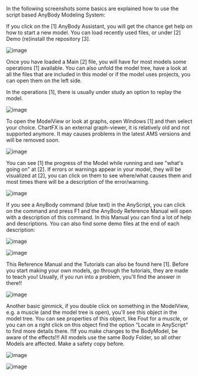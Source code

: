 
In the following screenshots some basics are explained how to use the script based AnyBody Modeling System:

If you click on the [1] AnyBody Assistant, you will get the chance get help on how to start a new model. You can load recently used files, or under [2] Demo (re)install the repository [3].

![image](https://cloud.githubusercontent.com/assets/22542671/20790500/e3530e44-b7b8-11e6-97ee-f8fe8154bf65.png)

Once you have loaded a Main [2] file, you will have for most models some operations [1] available. You can also unfold the model tree, have a look at all the files that are included in this model or if the model uses projects, you can open them on the left side.

In the operations [1], there is usually under study an option to replay the model.

![image](https://cloud.githubusercontent.com/assets/22542671/20790512/f4721486-b7b8-11e6-961c-ac7237965303.png)

To open the ModelView or look at graphs, open Windows [1] and then select your choice. ChartFX is an external graph-viewer, it is relatively old and not supported anymore. It may causes problems in the latest AMS versions and will be removed soon.

![image](https://cloud.githubusercontent.com/assets/22542671/20790642/878c3c92-b7b9-11e6-9774-16d3eba743f7.png)


You can see [1] the progress of the Model while running and see "what's going on" at [2]. If errors or warnings appear in your model, they will be visualized at [2], you can click on them to see where/what causes them and most times there will be a description of the error/warning.

![image](https://cloud.githubusercontent.com/assets/22542671/20790535/11188c96-b7b9-11e6-8788-13bdda011762.png)

If you see a AnyBody command (blue text) in the AnyScript, you can click on the command and press F1 and the AnyBody Reference Manual will open with a description of this command. In this Manual you can find a lot of help and descriptions. You can also find some demo files at the end of each description:

![image](https://cloud.githubusercontent.com/assets/22542671/20790545/1f734498-b7b9-11e6-839b-871200a7aac1.png)

![image](https://cloud.githubusercontent.com/assets/22542671/20790551/2971fca0-b7b9-11e6-9b80-57e2e43f8f57.png)

This Reference Manual and the Tutorials can also be found here [1]. Before you start making your own models, go through the tutorials, they are made to teach you! Usually, if you run into a problem, you'll find the answer in there!!

![image](https://cloud.githubusercontent.com/assets/22542671/20790577/43c6fdf8-b7b9-11e6-9375-5524f84d79ee.png)

Another basic gimmick, if you double click on something in the ModelView, e.g. a muscle (and the model tree is open), you'll see this object in the model tree. You can see properties of this object, like Fout for a muscle, or you can on a right click on this object find the option "Locate in AnyScript" to find more details there. !!If you make changes to the BodyModel, be aware of the effects!!! All models use the same Body Folder, so all other Models are affected. Make a safety copy before.

![image](https://cloud.githubusercontent.com/assets/22542671/20790593/51a443fe-b7b9-11e6-821c-e5a00370ba06.png)

![image](https://cloud.githubusercontent.com/assets/22542671/20790606/5b818756-b7b9-11e6-890c-83ca8552a412.png)
